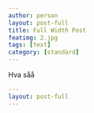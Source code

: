 ```yaml
---
author: person
layout: post-full
title: Full Width Post
featimg: 2.jpg
tags: [text]
category: [standard]
---
```

Hva såå
```yml
---
layout: post-full
---
```
